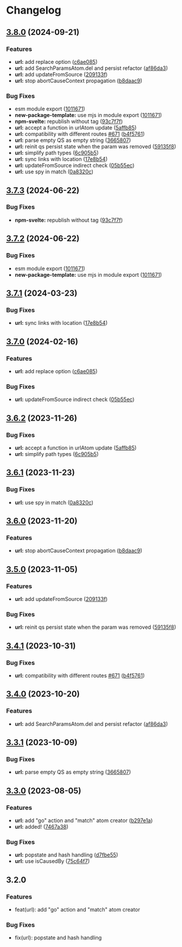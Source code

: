 # Changelog

## [3.8.0](https://github.com/MichailShcherbakov/reatom/compare/url-v3.7.3...url-v3.8.0) (2024-09-21)


### Features

* **url:** add replace option ([c6ae085](https://github.com/MichailShcherbakov/reatom/commit/c6ae0859fd246135e17379623e91a67ffeedbb59))
* **url:** add SearchParamsAtom.del and persist refactor ([af86da3](https://github.com/MichailShcherbakov/reatom/commit/af86da339cf0ba864eec9d074aa9f8b14c403fd2))
* **url:** add updateFromSource ([209133f](https://github.com/MichailShcherbakov/reatom/commit/209133f1426583729aac394fdf5e2a484252c3eb))
* **url:** stop abortCauseContext propagation ([b8daac9](https://github.com/MichailShcherbakov/reatom/commit/b8daac98b2638fbe170aebed7816afec9e73928f))


### Bug Fixes

* esm module export ([1011671](https://github.com/MichailShcherbakov/reatom/commit/10116719dd92d8102352a39e4ed772b8173d8668))
* **new-package-template:** use mjs in module export ([1011671](https://github.com/MichailShcherbakov/reatom/commit/10116719dd92d8102352a39e4ed772b8173d8668))
* **npm-svelte:** republish without tag ([93c7f7f](https://github.com/MichailShcherbakov/reatom/commit/93c7f7f5ec58247b1b3aec854cd83b0a0ecd6a6c))
* **url:** accept a function in urlAtom update ([5affb85](https://github.com/MichailShcherbakov/reatom/commit/5affb8525fe5629621e0f7fe9b999f1e2306b28e))
* **url:** compatibility with different routes [#671](https://github.com/MichailShcherbakov/reatom/issues/671) ([b4f5761](https://github.com/MichailShcherbakov/reatom/commit/b4f5761a8cde3697e4a9192e88ccc42ff8378bba))
* **url:** parse empty QS as empty string ([3665807](https://github.com/MichailShcherbakov/reatom/commit/3665807cdbe131f87a414ac5907cd8a88cafe769))
* **url:** reinit qs persist state when the param was removed ([59135f8](https://github.com/MichailShcherbakov/reatom/commit/59135f883681bed433fb5ab36111ca9d478e05fb))
* **url:** simplify path types ([6c905b5](https://github.com/MichailShcherbakov/reatom/commit/6c905b5424a9d85c20059db04c3c03551cef9c5b))
* **url:** sync links with location ([17e8b54](https://github.com/MichailShcherbakov/reatom/commit/17e8b54d3990745dc2498ac60eef0e0d95dd5fb2))
* **url:** updateFromSource indirect check ([05b55ec](https://github.com/MichailShcherbakov/reatom/commit/05b55ecf973dbb43e91226390bdf102c17455f88))
* **url:** use spy in match ([0a8320c](https://github.com/MichailShcherbakov/reatom/commit/0a8320c02ef8036816c3361fae852eaf159b359c))

## [3.7.3](https://github.com/artalar/reatom/compare/url-v3.7.2...url-v3.7.3) (2024-06-22)


### Bug Fixes

* **npm-svelte:** republish without tag ([93c7f7f](https://github.com/artalar/reatom/commit/93c7f7f5ec58247b1b3aec854cd83b0a0ecd6a6c))

## [3.7.2](https://github.com/artalar/reatom/compare/url-v3.7.1...url-v3.7.2) (2024-06-22)


### Bug Fixes

* esm module export ([1011671](https://github.com/artalar/reatom/commit/10116719dd92d8102352a39e4ed772b8173d8668))
* **new-package-template:** use mjs in module export ([1011671](https://github.com/artalar/reatom/commit/10116719dd92d8102352a39e4ed772b8173d8668))

## [3.7.1](https://github.com/artalar/reatom/compare/url-v3.7.0...url-v3.7.1) (2024-03-23)


### Bug Fixes

* **url:** sync links with location ([17e8b54](https://github.com/artalar/reatom/commit/17e8b54d3990745dc2498ac60eef0e0d95dd5fb2))

## [3.7.0](https://github.com/artalar/reatom/compare/url-v3.6.2...url-v3.7.0) (2024-02-16)


### Features

* **url:** add replace option ([c6ae085](https://github.com/artalar/reatom/commit/c6ae0859fd246135e17379623e91a67ffeedbb59))


### Bug Fixes

* **url:** updateFromSource indirect check ([05b55ec](https://github.com/artalar/reatom/commit/05b55ecf973dbb43e91226390bdf102c17455f88))

## [3.6.2](https://github.com/artalar/reatom/compare/url-v3.6.1...url-v3.6.2) (2023-11-26)


### Bug Fixes

* **url:** accept a function in urlAtom update ([5affb85](https://github.com/artalar/reatom/commit/5affb8525fe5629621e0f7fe9b999f1e2306b28e))
* **url:** simplify path types ([6c905b5](https://github.com/artalar/reatom/commit/6c905b5424a9d85c20059db04c3c03551cef9c5b))

## [3.6.1](https://github.com/artalar/reatom/compare/url-v3.6.0...url-v3.6.1) (2023-11-23)


### Bug Fixes

* **url:** use spy in match ([0a8320c](https://github.com/artalar/reatom/commit/0a8320c02ef8036816c3361fae852eaf159b359c))

## [3.6.0](https://github.com/artalar/reatom/compare/url-v3.5.0...url-v3.6.0) (2023-11-20)


### Features

* **url:** stop abortCauseContext propagation ([b8daac9](https://github.com/artalar/reatom/commit/b8daac98b2638fbe170aebed7816afec9e73928f))

## [3.5.0](https://github.com/artalar/reatom/compare/url-v3.4.1...url-v3.5.0) (2023-11-05)


### Features

* **url:** add updateFromSource ([209133f](https://github.com/artalar/reatom/commit/209133f1426583729aac394fdf5e2a484252c3eb))


### Bug Fixes

* **url:** reinit qs persist state when the param was removed ([59135f8](https://github.com/artalar/reatom/commit/59135f883681bed433fb5ab36111ca9d478e05fb))

## [3.4.1](https://github.com/artalar/reatom/compare/url-v3.4.0...url-v3.4.1) (2023-10-31)


### Bug Fixes

* **url:** compatibility with different routes [#671](https://github.com/artalar/reatom/issues/671) ([b4f5761](https://github.com/artalar/reatom/commit/b4f5761a8cde3697e4a9192e88ccc42ff8378bba))

## [3.4.0](https://github.com/artalar/reatom/compare/url-v3.3.1...url-v3.4.0) (2023-10-20)


### Features

* **url:** add SearchParamsAtom.del and persist refactor ([af86da3](https://github.com/artalar/reatom/commit/af86da339cf0ba864eec9d074aa9f8b14c403fd2))

## [3.3.1](https://github.com/artalar/reatom/compare/url-v3.3.0...url-v3.3.1) (2023-10-09)


### Bug Fixes

* **url:** parse empty QS as empty string ([3665807](https://github.com/artalar/reatom/commit/3665807cdbe131f87a414ac5907cd8a88cafe769))

## [3.3.0](https://github.com/artalar/reatom/compare/url-v3.2.0...url-v3.3.0) (2023-08-05)


### Features

* **url:** add "go" action and "match" atom creator ([b297e1a](https://github.com/artalar/reatom/commit/b297e1af737728693d5980704669377bd99b4d22))
* **url:** added! ([7467a38](https://github.com/artalar/reatom/commit/7467a387350ef435c0594e3045da1c86bf1e235a))


### Bug Fixes

* **url:** popstate and hash handling ([d7fbe55](https://github.com/artalar/reatom/commit/d7fbe5586a6707713e8981b381c8dcb5056ccad9))
* **url:** use isCausedBy ([75c64f7](https://github.com/artalar/reatom/commit/75c64f7ae314f0d58a8c8f5e175f35b7237fcf25))

## 3.2.0

### Features

- feat(url): add "go" action and "match" atom creator

### Bug Fixes

- fix(url): popstate and hash handling
